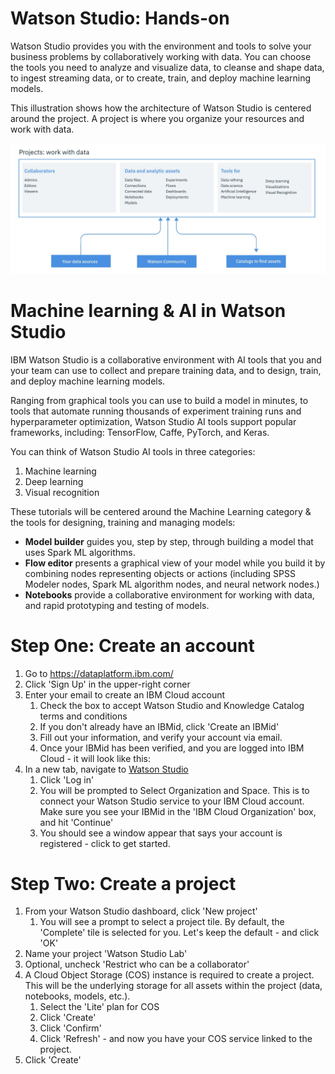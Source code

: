 # Watson Studio: Hands-on

Watson Studio provides you with the environment and tools to solve your business problems by collaboratively working with data. You can choose the tools you need to analyze and visualize data, to cleanse and shape data, to ingest streaming data, or to create, train, and deploy machine learning models.

This illustration shows how the architecture of Watson Studio is centered around the project. A project is where you organize your resources and work with data. 

![alt text](https://github.com/lindsaywithers/watson-studio/blob/master/WatsonStudioArch.png)

# Machine learning & AI in Watson Studio

IBM Watson Studio is a collaborative environment with AI tools that you and your team can use to collect and prepare training data, and to design, train, and deploy machine learning models.

Ranging from graphical tools you can use to build a model in minutes, to tools that automate running thousands of experiment training runs and hyperparameter optimization, Watson Studio AI tools support popular frameworks, including: TensorFlow, Caffe, PyTorch, and Keras.

You can think of Watson Studio AI tools in three categories:

1. Machine learning
2. Deep learning
3. Visual recognition
    
    
These tutorials will be centered around the Machine Learning category & the tools for designing, training and managing models:
* **Model builder** guides you, step by step, through building a model that uses Spark ML algorithms.
* **Flow editor** presents a graphical view of your model while you build it by combining nodes representing objects or actions (including SPSS Modeler nodes, Spark ML algorithm nodes, and neural network nodes.)
* **Notebooks** provide a collaborative environment for working with data, and rapid prototyping and testing of models.

# Step One: Create an account

1. Go to https://dataplatform.ibm.com/
2. Click 'Sign Up' in the upper-right corner
3. Enter your email to create an IBM Cloud account
    1. Check the box to accept Watson Studio and Knowledge Catalog terms and conditions
    2. If you don't already have an IBMid, click 'Create an IBMid'
    3. Fill out your information, and verify your account via email.
    4. Once your IBMid has been verified, and you are logged into IBM Cloud - it will look like this:
4. In a new tab, navigate to [Watson Studio](https://dataplatform.ibm.com/)
    1. Click 'Log in'
    2. You will be prompted to Select Organization and Space. This is to connect your Watson Studio service to your IBM Cloud       account. Make sure you see your IBMid in the 'IBM Cloud Organization' box, and hit 'Continue'
    3. You should see a window appear that says your account is registered - click to get started.

# Step Two: Create a project

1. From your Watson Studio dashboard, click 'New project'
    1. You will see a prompt to select a project tile. By default, the 'Complete' tile is selected for you. Let's keep the default - and click 'OK'
2. Name your project 'Watson Studio Lab'
3. Optional, uncheck 'Restrict who can be a collaborator'
4. A Cloud Object Storage (COS) instance is required to create a project. This will be the underlying storage for all assets within the project (data, notebooks, models, etc.).
    1. Select the 'Lite' plan for COS
    2. Click 'Create' 
    3. Click 'Confirm'
    4. Click 'Refresh' - and now you have your COS service linked to the project.
5. Click 'Create'
